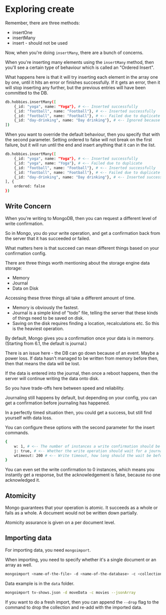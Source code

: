 # Exploring create

Remember, there are three methods:
* insertOne
* insertMany
* insert - should not be used

Now, when you're doing `insertMany`, there are a bunch of concerns.

When you're inserting many elements using the `insertMany` method, then you'll see a certain type of behaviour which is called an "Ordered Insert".

What happens here is that it will try inserting each element in the array one by one, until it hits an error or finishes successfully. If it gets an error, then it will stop inserting any further, but the previous entries will have been committed to the DB.

```bash
db.hobbies.insertMany([
    {_id: "yoga", name: "Yoga"}, # <-- Inserted successfully
    {_id: "football", name: "Football"}, # <-- Inserted successfully
    {_id: "football", name: "Football"}, # <-- Failed due to duplicate
    {_id: "day-drinking", name: "Day drinking"}, # <-- Ignored because of the failure
])
```

When you want to override the default behaviour, then you specify that with the second parameter. Setting ordered to false will not break on the first failure, but it will run until the end and insert anything that it can in the list.

```bash
db.hobbies.insertMany([
    {_id: "yoga", name: "Yoga"}, # <-- Inserted successfully
    {_id: "yoga", name: "Yoga"}, # <-- Failed due to duplicate
    {_id: "football", name: "Football"}, # <-- Inserted successfully
    {_id: "football", name: "Football"}, # <-- Failed due to duplicate
    {_id: "day-drinking", name: "Day drinking"}, # <-- Inserted successfully
], {
    ordered: false
})
```

## Write Concern

When you're writing to MongoDB, then you can request a different level of write confirmation.

So in Mongo, you do your write operation, and get a confirmation back from the server that it has succeeded or failed.

What matters here is that succeed can mean different things based on your confirmation config.

There are three things worth mentioning about the storage engine data storage:
* Memory
* Journal
* Data on Disk

Accessing these three things all take a different amount of time.
* Memory is obviously the fastest.
* Journal is a simple kind of "todo" file, telling the server that these kinds of things need to be saved on disk.
* Saving on the disk requires finding a location, recalculations etc. So this is the heaviest operation.

By default, Mongo gives you a confirmation once your data is in memory. (Starting from 6.1, the default is journal.)

There is an issue here - the DB can go down because of an event. Maybe a power loss. If data hasn't managed to be written from memory before then, then that means the data will be lost.

If the data is entered into the journal, then once a reboot happens, then the server will continue writing the data onto disk.

So you have trade-offs here between speed and reliability.

Journaling still happens by default, but depending on your config, you can get a confirmation before journaling has happened.

In a perfectly timed situation then, you could get a success, but still find yourself with data loss.

You can configure these options with the second parameter for the insert commands.
```bash
{
    w: 1, # <-- The number of instances a write confirmation should be received from before acknowledging the write as successful
    j: true, # <-- Whether the write operation should wait for a journal write before returning the write operation as successful
    wtimeout: 200 # <-- Write timeout, how long should the wait be before it's considered a failure
}
```

You can even set the write confirmation to 0 instances, which means you instantly get a response, but the acknowledgement is false, because no one acknowledged it.

## Atomicity

Mongo guarantees that your operation is atomic. It succeeds as a whole or fails as a whole. A document would not be written down partially.

Atomicity assurance is given on a per document level.

## Importing data

For importing data, you need `mongoimport`.

When importing, you need to specify whether it's a single document or an array as well.

```bash
mongoimport <name-of-the-file> -d <name-of-the-database> -c <collection-name-where-to-import>
```

Data example is in the `data` folder.

```bash
mongoimport tv-shows.json -d moveData -c movies --jsonArray
```

If you want to do a fresh import, then you can append the `--drop` flag to the command to drop the collection and re-add with the imported data.